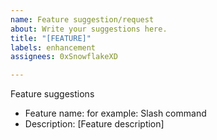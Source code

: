 ```yaml
---
name: Feature suggestion/request
about: Write your suggestions here.
title: "[FEATURE]"
labels: enhancement
assignees: 0xSnowflakeXD

---
```


Feature suggestions
- Feature name: for example: Slash command
- Description: [Feature description]

